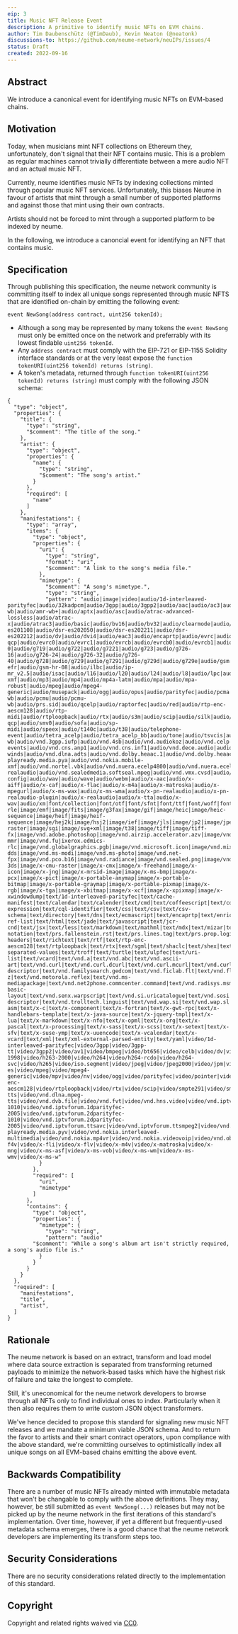 ```yaml
---
eip: 3
title: Music NFT Release Event
description: A primitive to identify music NFTs on EVM chains.
author: Tim Daubenschütz (@TimDaub), Kevin Neaton (@neatonk)
discussions-to: https://github.com/neume-network/neuIPs/issues/4
status: Draft
created: 2022-09-16
---
```


## Abstract

We introduce a canonical event for identifying music NFTs on EVM-based chains.

## Motivation

Today, when musicians mint NFT collections on Ethereum they, unfortunately, don't signal that their NFT contains music. This is a problem as regular machines cannot trivially differentiate between a mere audio NFT and an actual music NFT.

Currently, neume identifies music NFTs by indexing collections minted through popular music NFT services. Unfortunately, this biases Neume in favour of artists that mint through a small number of supported platforms and against those that mint using their own contracts.

Artists should not be forced to mint through a supported platform to be indexed by neume.

In the following, we introduce a canoncial event for identifying an NFT that contains music.

## Specification

Through publishing this specification, the neume network community is committing itself to index all unique songs represented through music NFTS that are identified on-chain by emitting the following event:

```solidity
event NewSong(address contract, uint256 tokenId);
```

- Although a song may be represented by many tokens the `event NewSong` must only be emitted once on the network and preferrably with its lowest findable `uint256 tokenId`.
- Any `address contract` must comply with the EIP-721 or EIP-1155 Solidity interface standards or at the very least expose the `function tokenURI(uint256 tokenId) returns (string)`.
- A token's metadata, returned through `function tokenURI(uint256 tokenId) returns (string)` must comply with the following JSON schema:

```
{
  "type": "object",
  "properties": {
    "title": {
      "type": "string",
      "$comment": "The title of the song."
    },
    "artist": {
      "type": "object",
      "properties": {
        "name": {
          "type": "string",
      	  "$comment": "The song's artist."
        }
      },
      "required": [
        "name"
      ]
    },
    "manifestations": {
      "type": "array",
      "items": {
        "type": "object",
        "properties": {
          "uri": {
            "type": "string",
            "format": "uri",
            "$comment": "A link to the song's media file."
          },
          "mimetype": {
            "$comment": "A song's mimetype.",
            "type": "string",
            "pattern": "audio|image|video|audio/1d-interleaved-parityfec|audio/32kadpcm|audio/3gpp|audio/3gpp2|audio/aac|audio/ac3|audio/adpcm|audio/amr|audio/amr-wb|audio/amr-wb+|audio/aptx|audio/asc|audio/atrac-advanced-lossless|audio/atrac-x|audio/atrac3|audio/basic|audio/bv16|audio/bv32|audio/clearmode|audio/cn|audio/dat12|audio/dls|audio/dsr-es201108|audio/dsr-es202050|audio/dsr-es202211|audio/dsr-es202212|audio/dv|audio/dvi4|audio/eac3|audio/encaprtp|audio/evrc|audio/evrc-qcp|audio/evrc0|audio/evrc1|audio/evrcb|audio/evrcb0|audio/evrcb1|audio/evrcnw|audio/evrcnw0|audio/evrcnw1|audio/evrcwb|audio/evrcwb0|audio/evrcwb1|audio/evs|audio/flexfec|audio/fwdred|audio/g711-0|audio/g719|audio/g722|audio/g7221|audio/g723|audio/g726-16|audio/g726-24|audio/g726-32|audio/g726-40|audio/g728|audio/g729|audio/g7291|audio/g729d|audio/g729e|audio/gsm|audio/gsm-efr|audio/gsm-hr-08|audio/ilbc|audio/ip-mr_v2.5|audio/isac|audio/l16|audio/l20|audio/l24|audio/l8|audio/lpc|audio/melp|audio/melp1200|audio/melp2400|audio/melp600|audio/mhas|audio/midi|audio/mobile-xmf|audio/mp3|audio/mp4|audio/mp4a-latm|audio/mpa|audio/mpa-robust|audio/mpeg|audio/mpeg4-generic|audio/musepack|audio/ogg|audio/opus|audio/parityfec|audio/pcma|audio/pcma-wb|audio/pcmu|audio/pcmu-wb|audio/prs.sid|audio/qcelp|audio/raptorfec|audio/red|audio/rtp-enc-aescm128|audio/rtp-midi|audio/rtploopback|audio/rtx|audio/s3m|audio/scip|audio/silk|audio/smv|audio/smv-qcp|audio/smv0|audio/sofa|audio/sp-midi|audio/speex|audio/t140c|audio/t38|audio/telephone-event|audio/tetra_acelp|audio/tetra_acelp_bb|audio/tone|audio/tsvcis|audio/uemclip|audio/ulpfec|audio/usac|audio/vdvi|audio/vmr-wb|audio/vnd.3gpp.iufp|audio/vnd.4sb|audio/vnd.audiokoz|audio/vnd.celp|audio/vnd.cisco.nse|audio/vnd.cmles.radio-events|audio/vnd.cns.anp1|audio/vnd.cns.inf1|audio/vnd.dece.audio|audio/vnd.digital-winds|audio/vnd.dlna.adts|audio/vnd.dolby.heaac.1|audio/vnd.dolby.heaac.2|audio/vnd.dolby.mlp|audio/vnd.dolby.mps|audio/vnd.dolby.pl2|audio/vnd.dolby.pl2x|audio/vnd.dolby.pl2z|audio/vnd.dolby.pulse.1|audio/vnd.dra|audio/vnd.dts|audio/vnd.dts.hd|audio/vnd.dts.uhd|audio/vnd.dvb.file|audio/vnd.everad.plj|audio/vnd.hns.audio|audio/vnd.lucent.voice|audio/vnd.ms-playready.media.pya|audio/vnd.nokia.mobile-xmf|audio/vnd.nortel.vbk|audio/vnd.nuera.ecelp4800|audio/vnd.nuera.ecelp7470|audio/vnd.nuera.ecelp9600|audio/vnd.octel.sbc|audio/vnd.presonus.multitrack|audio/vnd.qcelp|audio/vnd.rhetorex.32kadpcm|audio/vnd.rip|audio/vnd.rn-realaudio|audio/vnd.sealedmedia.softseal.mpeg|audio/vnd.vmx.cvsd|audio/vnd.wave|audio/vorbis|audio/vorbis-config|audio/wav|audio/wave|audio/webm|audio/x-aac|audio/x-aiff|audio/x-caf|audio/x-flac|audio/x-m4a|audio/x-matroska|audio/x-mpegurl|audio/x-ms-wax|audio/x-ms-wma|audio/x-pn-realaudio|audio/x-pn-realaudio-plugin|audio/x-realaudio|audio/x-tta|audio/x-wav|audio/xm|font/collection|font/otf|font/sfnt|font/ttf|font/woff|font/woff2|image/aces|image/apng|image/avci|image/avcs|image/avif|image/bmp|image/cgm|image/dicom-rle|image/emf|image/fits|image/g3fax|image/gif|image/heic|image/heic-sequence|image/heif|image/heif-sequence|image/hej2k|image/hsj2|image/ief|image/jls|image/jp2|image/jpeg|image/jph|image/jphc|image/jpm|image/jpx|image/jxr|image/jxra|image/jxrs|image/jxs|image/jxsc|image/jxsi|image/jxss|image/ktx|image/ktx2|image/naplps|image/pjpeg|image/png|image/prs.btif|image/prs.pti|image/pwg-raster|image/sgi|image/svg+xml|image/t38|image/tiff|image/tiff-fx|image/vnd.adobe.photoshop|image/vnd.airzip.accelerator.azv|image/vnd.cns.inf2|image/vnd.dece.graphic|image/vnd.djvu|image/vnd.dvb.subtitle|image/vnd.dwg|image/vnd.dxf|image/vnd.fastbidsheet|image/vnd.fpx|image/vnd.fst|image/vnd.fujixerox.edmics-mmr|image/vnd.fujixerox.edmics-rlc|image/vnd.globalgraphics.pgb|image/vnd.microsoft.icon|image/vnd.mix|image/vnd.mozilla.apng|image/vnd.ms-dds|image/vnd.ms-modi|image/vnd.ms-photo|image/vnd.net-fpx|image/vnd.pco.b16|image/vnd.radiance|image/vnd.sealed.png|image/vnd.sealedmedia.softseal.gif|image/vnd.sealedmedia.softseal.jpg|image/vnd.svf|image/vnd.tencent.tap|image/vnd.valve.source.texture|image/vnd.wap.wbmp|image/vnd.xiff|image/vnd.zbrush.pcx|image/webp|image/wmf|image/x-3ds|image/x-cmu-raster|image/x-cmx|image/x-freehand|image/x-icon|image/x-jng|image/x-mrsid-image|image/x-ms-bmp|image/x-pcx|image/x-pict|image/x-portable-anymap|image/x-portable-bitmap|image/x-portable-graymap|image/x-portable-pixmap|image/x-rgb|image/x-tga|image/x-xbitmap|image/x-xcf|image/x-xpixmap|image/x-xwindowdump|text/1d-interleaved-parityfec|text/cache-manifest|text/calendar|text/calender|text/cmd|text/coffeescript|text/cql|text/cql-expression|text/cql-identifier|text/css|text/csv|text/csv-schema|text/directory|text/dns|text/ecmascript|text/encaprtp|text/enriched|text/fhirpath|text/flexfec|text/fwdred|text/gff3|text/grammar-ref-list|text/html|text/jade|text/javascript|text/jcr-cnd|text/jsx|text/less|text/markdown|text/mathml|text/mdx|text/mizar|text/n3|text/parameters|text/parityfec|text/plain|text/provenance-notation|text/prs.fallenstein.rst|text/prs.lines.tag|text/prs.prop.logic|text/raptorfec|text/red|text/rfc822-headers|text/richtext|text/rtf|text/rtp-enc-aescm128|text/rtploopback|text/rtx|text/sgml|text/shaclc|text/shex|text/slim|text/spdx|text/strings|text/stylus|text/t140|text/tab-separated-values|text/troff|text/turtle|text/ulpfec|text/uri-list|text/vcard|text/vnd.a|text/vnd.abc|text/vnd.ascii-art|text/vnd.curl|text/vnd.curl.dcurl|text/vnd.curl.mcurl|text/vnd.curl.scurl|text/vnd.debian.copyright|text/vnd.dmclientscript|text/vnd.dvb.subtitle|text/vnd.esmertec.theme-descriptor|text/vnd.familysearch.gedcom|text/vnd.ficlab.flt|text/vnd.fly|text/vnd.fmi.flexstor|text/vnd.gml|text/vnd.graphviz|text/vnd.hans|text/vnd.hgl|text/vnd.in3d.3dml|text/vnd.in3d.spot|text/vnd.iptc.newsml|text/vnd.iptc.nitf|text/vnd.latex-z|text/vnd.motorola.reflex|text/vnd.ms-mediapackage|text/vnd.net2phone.commcenter.command|text/vnd.radisys.msml-basic-layout|text/vnd.senx.warpscript|text/vnd.si.uricatalogue|text/vnd.sosi|text/vnd.sun.j2me.app-descriptor|text/vnd.trolltech.linguist|text/vnd.wap.si|text/vnd.wap.sl|text/vnd.wap.wml|text/vnd.wap.wmlscript|text/vtt|text/x-asm|text/x-c|text/x-component|text/x-fortran|text/x-gwt-rpc|text/x-handlebars-template|text/x-java-source|text/x-jquery-tmpl|text/x-lua|text/x-markdown|text/x-nfo|text/x-opml|text/x-org|text/x-pascal|text/x-processing|text/x-sass|text/x-scss|text/x-setext|text/x-sfv|text/x-suse-ymp|text/x-uuencode|text/x-vcalendar|text/x-vcard|text/xml|text/xml-external-parsed-entity|text/yaml|video/1d-interleaved-parityfec|video/3gpp|video/3gpp-tt|video/3gpp2|video/av1|video/bmpeg|video/bt656|video/celb|video/dv|video/encaprtp|video/ffv1|video/flexfec|video/h261|video/h263|video/h263-1998|video/h263-2000|video/h264|video/h264-rcdo|video/h264-svc|video/h265|video/iso.segment|video/jpeg|video/jpeg2000|video/jpm|video/jxsv|video/mj2|video/mp1s|video/mp2p|video/mp2t|video/mp4|video/mp4v-es|video/mpeg|video/mpeg4-generic|video/mpv|video/nv|video/ogg|video/parityfec|video/pointer|video/quicktime|video/raptorfec|video/raw|video/rtp-enc-aescm128|video/rtploopback|video/rtx|video/scip|video/smpte291|video/smpte292m|video/ulpfec|video/vc1|video/vc2|video/vnd.cctv|video/vnd.dece.hd|video/vnd.dece.mobile|video/vnd.dece.mp4|video/vnd.dece.pd|video/vnd.dece.sd|video/vnd.dece.video|video/vnd.directv.mpeg|video/vnd.directv.mpeg-tts|video/vnd.dlna.mpeg-tts|video/vnd.dvb.file|video/vnd.fvt|video/vnd.hns.video|video/vnd.iptvforum.1dparityfec-1010|video/vnd.iptvforum.1dparityfec-2005|video/vnd.iptvforum.2dparityfec-1010|video/vnd.iptvforum.2dparityfec-2005|video/vnd.iptvforum.ttsavc|video/vnd.iptvforum.ttsmpeg2|video/vnd.motorola.video|video/vnd.motorola.videop|video/vnd.mpegurl|video/vnd.ms-playready.media.pyv|video/vnd.nokia.interleaved-multimedia|video/vnd.nokia.mp4vr|video/vnd.nokia.videovoip|video/vnd.objectvideo|video/vnd.radgamettools.bink|video/vnd.radgamettools.smacker|video/vnd.sealed.mpeg1|video/vnd.sealed.mpeg4|video/vnd.sealed.swf|video/vnd.sealedmedia.softseal.mov|video/vnd.uvvu.mp4|video/vnd.vivo|video/vnd.youtube.yt|video/vp8|video/vp9|video/webm|video/x-f4v|video/x-fli|video/x-flv|video/x-m4v|video/x-matroska|video/x-mng|video/x-ms-asf|video/x-ms-vob|video/x-ms-wm|video/x-ms-wmv|video/x-ms-w"
          }
        },
        "required": [
          "uri",
          "mimetype"
        ]
      },
      "contains": {
        "type": "object",
        "properties": {
          "mimetype": {
            "type": "string",
            "pattern": "audio"
	    "$comment": "While a song's album art isn't strictly required, a song's audio file is."
          }
        }
      }
    }
  },
  "required": [
    "manifestations",
    "title",
    "artist",
  ]
}
```

## Rationale

The neume network is based on an extract, transform and load model where data source extraction is separated from transforming returned payloads to minimize the network-based tasks which have the highest risk of failure and take the longest to complete.

Still, it's uneconomical for the neume network developers to browse through all NFTs only to find individual ones to index. Particularly when it then also requires them to write custom JSON object transformers.

We've hence decided to propose this standard for signaling new music NFT releases and we mandate a minimum viable JSON schema. And to return the favor to artists and their smart contract operators, upon compliance with the above standard, we're committing ourselves to optimistically index all unique songs on all EVM-based chains emitting the above event.

## Backwards Compatibility

There are a number of music NFTs already minted with immutable metadata that won't be changable to comply with the above definitions. They may, however, be still submitted as `event NewSong(...)` releases but may not be picked up by the neume network in the first iterations of this standard's implementation. Over time, however, if yet a different but frequently-used metadata schema emerges, there is a good chance that the neume network developers are implementing its transform steps too.

## Security Considerations

There are no security considerations related directly to the implementation of this standard.

## Copyright

Copyright and related rights waived via [CC0](../LICENSE.md).
